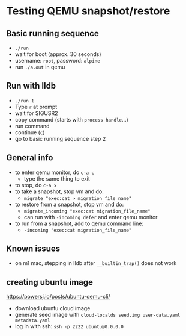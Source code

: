 # Testing QEMU snapshot/restore

## Basic running sequence

- `./run`
- wait for boot (approx. 30 seconds)
- username: `root`, password: `alpine`
- run `./a.out` in qemu

## Run with lldb

- `./run 1`
- Type `r` at prompt
- wait for SIGUSR2
- copy command (starts with `process handle`...)
- run command
- continue (`c`)
- go to basic running sequence step 2

## General info

- to enter qemu monitor, do `c-a c`
    - type the same thing to exit
- to stop, do `c-a x`
- to take a snapshot, stop vm and do:
    - `migrate "exec:cat > migration_file_name"`
- to restore from a snapshot, stop vm and do:
    - `migrate_incoming "exec:cat migration_file_name"`
    - can run with `-incoming defer` and enter qemu monitor
- to run from a snapshot, add to qemu command line:
    - `-incoming "exec:cat migration_file_name"`

## Known issues

- on m1 mac, stepping in lldb after `__builtin_trap()` does not work


## creating ubuntu image

https://powersj.io/posts/ubuntu-qemu-cli/
- download ubuntu cloud image
- generate seed image with `cloud-localds seed.img user-data.yaml metadata.yaml`
- log in with ssh: `ssh -p 2222 ubuntu@0.0.0.0`
